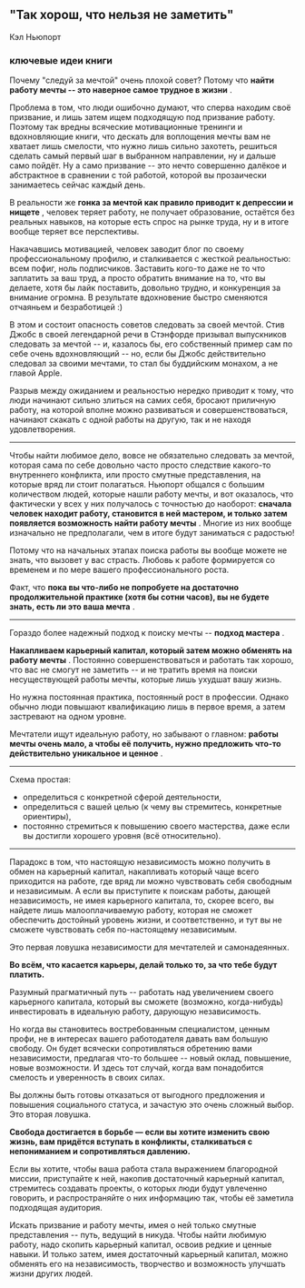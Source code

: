 ## "Так хорош, что нельзя не заметить"

Кэл Ньюпорт

### ключевые идеи книги

Почему "следуй за мечтой" очень плохой совет? Потому что  **найти работу мечты -- это наверное самое трудное в жизни** .

Проблема в том, что люди ошибочно думают, что сперва находим своё призвание, и лишь затем ищем подходящую под призвание работу. Поэтому так вредны всяческие мотивационные тренинги и вдохновляющие книги, что дескать для воплощения мечты вам не хватает лишь смелости, что нужно лишь сильно захотеть, решиться сделать самый первый шаг в выбранном направлении, ну и дальше само пойдёт. Ну а само призвание -- это нечто совершенно далёкое и абстрактное в сравнении с той работой, которой вы прозаически занимаетесь сейчас каждый день.

В реальности же  **гонка за мечтой как правило приводит к депрессии и нищете** , человек теряет работу, не получает образование, остаётся без реальных навыков, на которые есть спрос на рынке труда, ну и в итоге вообще теряет все перспективы.

Накачавшись мотивацией, человек заводит блог по своему профессиональному профилю, и сталкивается с жесткой реальностью: всем пофиг, ноль подписчиков. Заставить кого-то даже не то что заплатить за ваш труд, а просто обратить внимание на то, что вы делаете, хотя бы лайк поставить, довольно трудно, и конкуренция за внимание огромна. В результате вдохновение быстро сменяются отчаяньем и безработицей :)

В этом и состоит опасность советов следовать за своей мечтой. Стив Джобс в своей легендарной речи в Стэнфорде призывал выпускников следовать за мечтой -- и, казалось бы, его собственный пример сам по себе очень вдохновляющий -- но, если бы Джобс действительно следовал за своими мечтами, то стал бы буддийским монахом, а не главой Apple.

Разрыв между ожиданием и реальностью нередко приводит к тому, что люди начинают сильно злиться на самих себя, бросают приличную работу, на которой вполне можно развиваться и совершенствоваться, начинают скакать с одной работы на другую, так и не находя удовлетворения.

---

Чтобы найти любимое дело, вовсе не обязательно следовать за мечтой, которая сама по себе довольно часто просто следствие какого-то внутреннего конфликта, или просто смутные представления, на которые вряд ли стоит полагаться. Ньюпорт общался с большим количеством людей, которые нашли работу мечты, и вот оказалось, что фактически у всех у них получалось с точностью до наоборот:  **сначала человек находит работу, становится в ней мастером, и только затем появляется возможность найти работу мечты** . Многие из них вообще изначально не предполагали, чем в итоге будут заниматься с радостью!

Потому что на начальных этапах поиска работы вы вообще можете не знать, что вызовет у вас страсть. Любовь к работе формируется со временем и по мере вашего профессионального роста.

Факт, что  **пока вы что-либо не попробуете на достаточно продолжительной практике (хотя бы сотни часов), вы не будете знать, есть ли это ваша мечта** .

---

Гораздо более надежный подход к поиску мечты --  **подход мастера** .

**Накапливаем карьерный капитал, который затем можно обменять на работу мечты** . Постоянно совершенствоваться и работать так хорошо, что вас не смогут не заметить -- и не тратить время на поиски несуществующей работы мечты, которые лишь ухудшат вашу жизнь.

Но нужна постоянная практика, постоянный рост в профессии. Однако обычно люди повышают квалификацию лишь в первое время, а затем застревают на одном уровне.

Мечтатели ищут идеальную работу, но забывают о главном:  **работы мечты очень мало, а чтобы её получить, нужно предложить что-то действительно уникальное и ценное** .

---

Схема простая:

- определиться с конкретной сферой деятельности,
- определиться с вашей целью (к чему вы стремитесь, конкретные ориентиры),
- постоянно стремиться к повышению своего мастерства, даже если вы достигли хорошего уровня (всё относительно).

---

Парадокс в том, что настоящую независимость можно получить в обмен на карьерный капитал, накапливать который чаще всего приходится на работе, где вряд ли можно чувствовать себя свободным и независимым. А если вы приступите к поискам работы, дающей независимость, не имея карьерного капитала, то, скорее всего, вы найдете лишь малооплачиваемую работу, которая не сможет обеспечить достойный уровень жизни, и соответственно, и тут вы не сможете чувствовать себя по-настоящему независимым.

Это первая ловушка независимости для мечтателей и самонадеянных.

**Во всём, что касается карьеры, делай только то, за что тебе будут платить.**

Разумный прагматичный путь -- работать над увеличением своего карьерного капитала, который вы сможете (возможно, когда-нибудь) инвестировать в идеальную работу, дарующую независимость.

Но когда вы становитесь востребованным специалистом, ценным профи, не в интересах вашего работодателя давать вам большую свободу. Он будет всячески сопротивляться обретению вами независимости, предлагая что-то большее -- новый оклад, повышение, новые возможности. И здесь тот случай, когда вам понадобится смелость и уверенность в своих силах.

Вы должны быть готовы отказаться от выгодного предложения и повышения социального статуса, и зачастую это очень сложный выбор. Это вторая ловушка.

**Свобода достигается в борьбе — если вы хотите изменить свою жизнь, вам придётся вступать в конфликты, сталкиваться с непониманием и сопротивляться давлению.**

Если вы хотите, чтобы ваша работа стала выражением благородной миссии, приступайте к ней, накопив достаточный карьерный капитал, стремитесь создавать проекты, о которых люди будут увлеченно говорить, и распространяйте о них информацию так, чтобы её заметила подходящая аудитория.

Искать призвание и работу мечты, имея о ней только смутные представления -- путь, ведущий в никуда.
Чтобы найти любимую работу, надо скопить карьерный капитал, освоив редкие и ценные навыки.
И только затем, имея достаточный карьерный капитал, можно обменять его на независимость, творчество и возможность улучшать жизни других людей.
